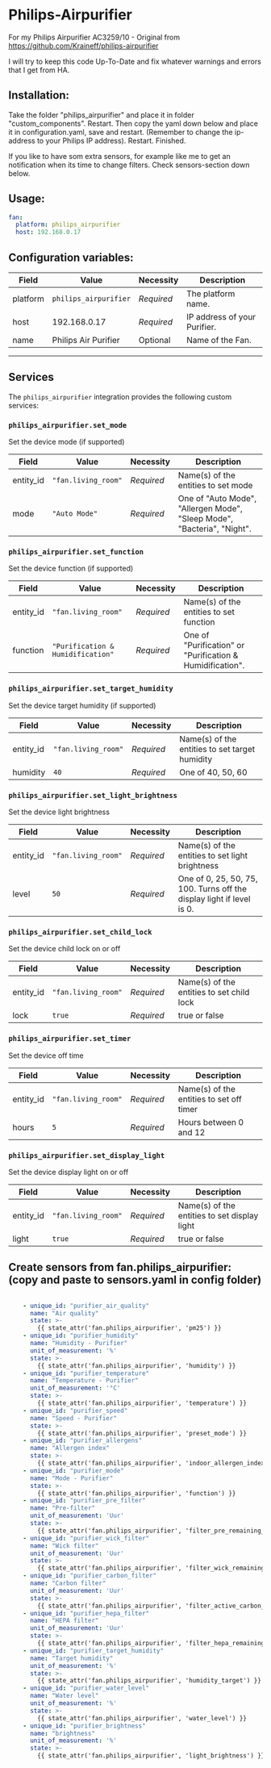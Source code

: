 # Philips-Airpurifier
For my Philips Airpurifier AC3259/10 - Original from https://github.com/Kraineff/philips-airpurifier

I will try to keep this code Up-To-Date and fix whatever warnings and errors that I get from HA.

## Installation:
Take the folder "philips_airpurifier" and place it in folder "custom_components". 
Restart.
Then copy the yaml down below and place it in configuration.yaml, save and restart. (Remember to change the ip-address to your Philips IP address).
Restart.
Finished.

If you like to have som extra sensors, for example like me to get an notification when its time to change filters. Check sensors-section down below.

## Usage:

```yaml
fan:
  platform: philips_airpurifier
  host: 192.168.0.17
```

## Configuration variables:

| Field    | Value                 | Necessity  | Description                  |
| -------- | --------------------- | ---------- | ---------------------------- |
| platform | `philips_airpurifier` | _Required_ | The platform name.           |
| host     | 192.168.0.17          | _Required_ | IP address of your Purifier. |
| name     | Philips Air Purifier  | Optional   | Name of the Fan.             |

---

## Services

The `philips_airpurifier` integration provides the following custom services:

### `philips_airpurifier.set_mode`

Set the device mode (if supported)

| Field     | Value               | Necessity  | Description                                                             |
| --------- | ------------------- | ---------- | ----------------------------------------------------------------------- |
| entity_id | `"fan.living_room"` | _Required_ | Name(s) of the entities to set mode                                     |
| mode      | `"Auto Mode"`       | _Required_ | One of "Auto Mode", "Allergen Mode", "Sleep Mode", "Bacteria", "Night". |

### `philips_airpurifier.set_function`

Set the device function (if supported)

| Field     | Value                             | Necessity  | Description                                               |
| --------- | --------------------------------- | ---------- | --------------------------------------------------------- |
| entity_id | `"fan.living_room"`               | _Required_ | Name(s) of the entities to set function                   |
| function  | `"Purification & Humidification"` | _Required_ | One of "Purification" or "Purification & Humidification". |

### `philips_airpurifier.set_target_humidity`

Set the device target humidity (if supported)

| Field     | Value               | Necessity  | Description                                    |
| --------- | ------------------- | ---------- | ---------------------------------------------- |
| entity_id | `"fan.living_room"` | _Required_ | Name(s) of the entities to set target humidity |
| humidity  | `40`                | _Required_ | One of 40, 50, 60                              |

### `philips_airpurifier.set_light_brightness`

Set the device light brightness

| Field     | Value               | Necessity  | Description                                                           |
| --------- | ------------------- | ---------- | --------------------------------------------------------------------- |
| entity_id | `"fan.living_room"` | _Required_ | Name(s) of the entities to set light brightness                       |
| level     | `50`                | _Required_ | One of 0, 25, 50, 75, 100. Turns off the display light if level is 0. |

### `philips_airpurifier.set_child_lock`

Set the device child lock on or off

| Field     | Value               | Necessity  | Description                               |
| --------- | ------------------- | ---------- | ----------------------------------------- |
| entity_id | `"fan.living_room"` | _Required_ | Name(s) of the entities to set child lock |
| lock      | `true`              | _Required_ | true or false                             |

### `philips_airpurifier.set_timer`

Set the device off time

| Field     | Value               | Necessity  | Description                              |
| --------- | ------------------- | ---------- | ---------------------------------------- |
| entity_id | `"fan.living_room"` | _Required_ | Name(s) of the entities to set off timer |
| hours     | `5`                 | _Required_ | Hours between 0 and 12                   |

### `philips_airpurifier.set_display_light`

Set the device display light on or off

| Field     | Value               | Necessity  | Description                                  |
| --------- | ------------------- | ---------- | -------------------------------------------- |
| entity_id | `"fan.living_room"` | _Required_ | Name(s) of the entities to set display light |
| light     | `true`              | _Required_ | true or false                                |


## Create sensors from fan.philips_airpurifier: (copy and paste to sensors.yaml in config folder)

```yaml

    - unique_id: "purifier_air_quality"
      name: "Air quality"
      state: >-
        {{ state_attr('fan.philips_airpurifier', 'pm25') }}
    - unique_id: "purifier_humidity"
      name: "Humidity - Purifier"
      unit_of_measurement: '%'
      state: >-
        {{ state_attr('fan.philips_airpurifier', 'humidity') }}
    - unique_id: "purifier_temperature"
      name: "Temperature - Purifier"
      unit_of_measurement: '°C'
      state: >-
        {{ state_attr('fan.philips_airpurifier', 'temperature') }}
    - unique_id: "purifier_speed"
      name: "Speed - Purifier"
      state: >-
        {{ state_attr('fan.philips_airpurifier', 'preset_mode') }}
    - unique_id: "purifier_allergens"
      name: "Allergen index"
      state: >-
        {{ state_attr('fan.philips_airpurifier', 'indoor_allergen_index') }}
    - unique_id: "purifier_mode"
      name: "Mode - Purifier"
      state: >-
        {{ state_attr('fan.philips_airpurifier', 'function') }}
    - unique_id: "purifier_pre_filter"
      name: "Pre-filter"
      unit_of_measurement: 'Uur'
      state: >-
        {{ state_attr('fan.philips_airpurifier', 'filter_pre_remaining_raw') }}
    - unique_id: "purifier_wick_filter"
      name: "Wick filter"
      unit_of_measurement: 'Uur'
      state: >-
        {{ state_attr('fan.philips_airpurifier', 'filter_wick_remaining_raw') }}
    - unique_id: "purifier_carbon_filter"
      name: "Carbon filter"
      unit_of_measurement: 'Uur'
      state: >-
        {{ state_attr('fan.philips_airpurifier', 'filter_active_carbon_remaining_raw') }}
    - unique_id: "purifier_hepa_filter"
      name: "HEPA filter"
      unit_of_measurement: 'Uur'
      state: >-
        {{ state_attr('fan.philips_airpurifier', 'filter_hepa_remaining_raw') }}
    - unique_id: "purifier_target_humidity"
      name: "Target humidity"
      unit_of_measurement: '%'
      state: >-
        {{ state_attr('fan.philips_airpurifier', 'humidity_target') }}
    - unique_id: "purifier_water_level"
      name: "Water level"
      unit_of_measurement: '%'
      state: >-
        {{ state_attr('fan.philips_airpurifier', 'water_level') }}
    - unique_id: "purifier_brightness"
      name: "brightness"
      unit_of_measurement: '%'
      state: >-
        {{ state_attr('fan.philips_airpurifier', 'light_brightness') }}

```

